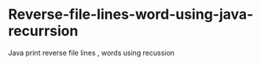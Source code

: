 # Reverse-file-lines-word-using-java-recurrsion

Java print reverse file lines , words using recussion 
